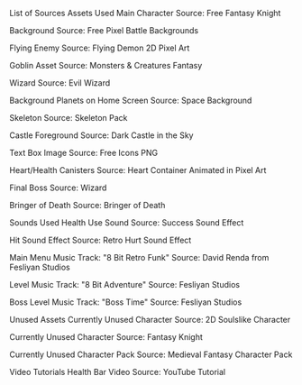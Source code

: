 List of Sources
Assets Used
Main Character
Source: Free Fantasy Knight

Background
Source: Free Pixel Battle Backgrounds

Flying Enemy
Source: Flying Demon 2D Pixel Art

Goblin Asset
Source: Monsters & Creatures Fantasy

Wizard
Source: Evil Wizard

Background Planets on Home Screen
Source: Space Background

Skeleton
Source: Skeleton Pack

Castle Foreground
Source: Dark Castle in the Sky

Text Box Image
Source: Free Icons PNG

Heart/Health Canisters
Source: Heart Container Animated in Pixel Art

Final Boss
Source: Wizard

Bringer of Death
Source: Bringer of Death

Sounds Used
Health Use Sound
Source: Success Sound Effect

Hit Sound Effect
Source: Retro Hurt Sound Effect

Main Menu Music
Track: "8 Bit Retro Funk"
Source: David Renda from Fesliyan Studios

Level Music
Track: "8 Bit Adventure"
Source: Fesliyan Studios

Boss Level Music
Track: "Boss Time"
Source: Fesliyan Studios

Unused Assets
Currently Unused Character
Source: 2D Soulslike Character

Currently Unused Character
Source: Fantasy Knight

Currently Unused Character Pack
Source: Medieval Fantasy Character Pack

Video Tutorials
Health Bar Video
Source: YouTube Tutorial

